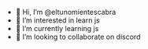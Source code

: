 - 👋 Hi, I’m @eltunomientescabra
- 👀 I’m interested in learn js
- 🌱 I’m currently learning js
- 💞️ I’m looking to collaborate on discord

